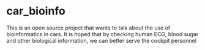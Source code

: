 # car_bioinfo
This is an open source project that wants to talk about the use of bioinformatics in cars. It is hoped that by checking human ECG, blood sugar and other biological information, we can better serve the cockpit personnel
